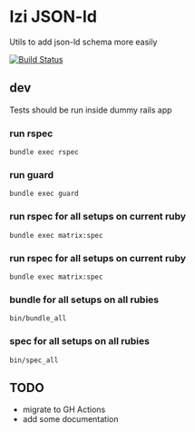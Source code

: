 # Izi JSON-ld

Utils to add json-ld schema more easily

[![Build Status](https://travis-ci.com/izikaj/izi_json_ld.svg?branch=master)](https://travis-ci.com/izikaj/izi_json_ld)

## dev
Tests should be run inside dummy rails app

### run rspec
```
bundle exec rspec
```

### run guard
```
bundle exec guard
```

### run rspec for all setups on current ruby
```
bundle exec matrix:spec
```

### run rspec for all setups on current ruby
```
bundle exec matrix:spec
```

### bundle for all setups on all rubies
```
bin/bundle_all
```

### spec for all setups on all rubies
```
bin/spec_all
```

## TODO
- migrate to GH Actions
- add some documentation
